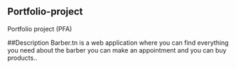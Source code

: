 ## Portfolio-project
Portfolio project (PFA)

##Description
Barber.tn is a web application where you can find everything you need
about the barber you can make an appointment and you can buy products..

